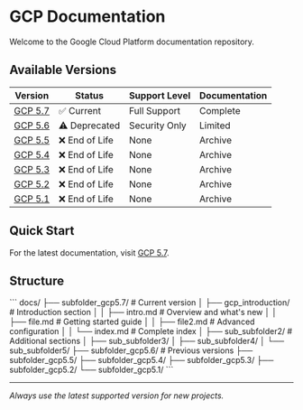 # GCP Documentation

Welcome to the Google Cloud Platform documentation repository.

## Available Versions

| Version | Status | Support Level | Documentation |
|---------|--------|---------------|---------------|
| [GCP 5.7](subfolder_gcp5.7/) | ✅ Current | Full Support | Complete |
| [GCP 5.6](subfolder_gcp5.6/) | ⚠️ Deprecated | Security Only | Limited |
| [GCP 5.5](subfolder_gcp5.5/) | ❌ End of Life | None | Archive |
| [GCP 5.4](subfolder_gcp5.4/) | ❌ End of Life | None | Archive |
| [GCP 5.3](subfolder_gcp5.3/) | ❌ End of Life | None | Archive |
| [GCP 5.2](subfolder_gcp5.2/) | ❌ End of Life | None | Archive |
| [GCP 5.1](subfolder_gcp5.1/) | ❌ End of Life | None | Archive |

## Quick Start

For the latest documentation, visit [GCP 5.7](subfolder_gcp5.7/).

## Structure

\`\`\`
docs/
├── subfolder_gcp5.7/          # Current version
│   ├── gcp_introduction/      # Introduction section
│   │   ├── intro.md          # Overview and what's new
│   │   ├── file.md           # Getting started guide
│   │   ├── file2.md          # Advanced configuration
│   │   └── index.md          # Complete index
│   ├── sub_subfolder2/       # Additional sections
│   ├── sub_subfolder3/
│   ├── sub_subfolder4/
│   └── sub_subfolder5/
├── subfolder_gcp5.6/          # Previous versions
├── subfolder_gcp5.5/
├── subfolder_gcp5.4/
├── subfolder_gcp5.3/
├── subfolder_gcp5.2/
└── subfolder_gcp5.1/
\`\`\`

---

*Always use the latest supported version for new projects.*
